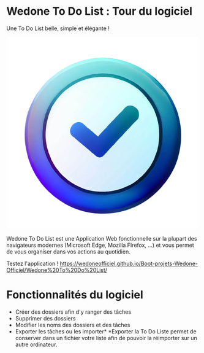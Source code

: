 # Wedone To Do List : Tour du logiciel
Une To Do List belle, simple et élégante !
<p align="center">
  <img src="https://github.com/WedoneOfficiel/Wedone-To-Do-List/blob/main/icon.png" />
</p>

Wedone To Do List est une Application Web fonctionnelle sur la plupart des navigateurs modernes (Microsoft Edge, Mozilla FIrefox, ...) et vous permet de vous organiser dans vos actions au quotidien.

Testez l'application ! https://wedoneofficiel.github.io/Boot-projets-Wedone-Officiel/Wedone%20To%20Do%20List/
 
# Fonctionnalités du logiciel
- Créer des dossiers afin d'y ranger des tâches
- Supprimer des dossiers
- Modifier les noms des dossiers et des tâches
- Exporter les tâches ou les importer*
*Exporter la To Do Liste permet de conserver dans un fichier votre liste afin de pouvoir la réimporter sur un autre ordinateur.
